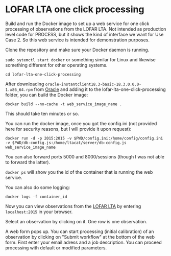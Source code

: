# LOFAR LTA one click processing

Build and run the Docker image to set up a web service for one click processing of observations from the LOFAR LTA.
Not intended as production level code for PROCESS, but it shows the kind of interface we want for Use  Case 2.
So this web service is intended for demonstration purposes.

Clone the repository and make sure your Docker daemon is running.

`sudo sytemctl start docker` or something similar for Linux and likewise something different for other operating systems.

`cd lofar-lta-one-click-processing`

After downloading ```oracle-instantclient18.3-basic-18.3.0.0.0-1.x86_64.rpm``` from [Oracle](https://www.oracle.com/technetwork/topics/linuxx86-64soft-092277.html) and adding it to the lofar-lta-one-click-processing folder, you can build the Docker image:

`docker build --no-cache -t web_service_image_name .`

This should take ten minutes or so.

You can run the docker image, once you got the config.ini (not provided here for security reasons, but I will provide it upon request):

`docker run -d -p 2015:2015 -v $PWD/config.ini:/home/config/config.ini -v $PWD/db-config.js:/home/ltacat/server/db-config.js web_service_image_name`

You can also forward ports 5000 and 8000/sessions (though I was not able to forward the latter).

`docker ps` will show you the id of the container that is running the web service.

You can also do some logging:

`docker logs -f container_id`

Now you can view observations from the [LOFAR LTA](lta.lofar.eu) by entering
```localhost:2015```
in your browser.

Select an observation by clicking on it. One row is one observation.

A web form pops up. You can start processing (initial calibration) of an observation by clicking on "Submit workflow" at the bottom of the web form. First enter your email adress and a job description. You can proceed processing with default or modified parameters.
